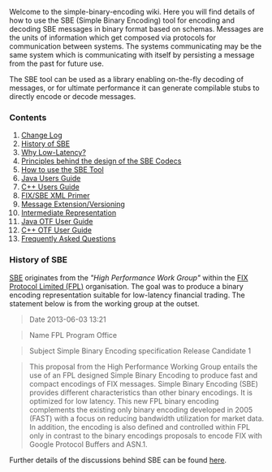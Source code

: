 Welcome to the simple-binary-encoding wiki. Here you will find details of how to use the SBE (Simple Binary Encoding) tool for encoding and decoding SBE messages in binary format based on schemas. Messages are the units of information which get composed via protocols for communication between systems. The systems communicating may be the same system which is communicating with itself by persisting a message from the past for future use.

The SBE tool can be used as a library enabling on-the-fly decoding of messages, or for ultimate performance it can generate compilable stubs to directly encode or decode messages.

### Contents

1. [Change Log](wiki/Change-Log)
1. [History of SBE](wiki/Home#history-of-sbe)
1. [Why Low-Latency?](wiki/Why-Low-Latency)
1. [Principles behind the design of the SBE Codecs](wiki/Design-Principles)
1. [How to use the SBE Tool](wiki/Sbe-Tool-Guide)
1. [Java Users Guide](wiki/Java-Users-Guide)
1. [C++ Users Guide](wiki/Cpp-Users-Guide)
1. [FIX/SBE XML Primer](wiki/FIX-SBE-XML-Primer)
1. [Message Extension/Versioning](wiki/Message-Versioning)
1. [Intermediate Representation](wiki/Intermediate-Representation)
1. [Java OTF User Guide](wiki/Java-OTF-User-Guide)
1. [C++ OTF User Guide](wiki/Cpp-OTF-User-Guide)
1. [Frequently Asked Questions](wiki/Frequently-Asked-Questions)

### History of SBE

[SBE](http://www.fixtradingcommunity.org/pg/file/fplpo/read/1196757/simple-binary-encoding-release-candidate-2) originates from the _"High Performance Work Group"_ within the [FIX Protocol Limited (FPL)](http://old.fixprotocol.org/) organisation. The goal was to produce a binary encoding representation suitable for low-latency financial trading. The statement below is from the working group at the outset.

> Date	2013-06-03 13:21

> Name	FPL Program Office

> Subject	Simple Binary Encoding specification Release Candidate 1

> This proposal from the High Performance Working Group entails the use of an FPL designed Simple Binary Encoding to produce fast and compact encodings of FIX messages. Simple Binary Encoding (SBE) provides different characteristics than other binary encodings. It is optimized for low latency. This new FPL binary encoding complements the existing only binary encoding developed in 2005 (FAST) with a focus on reducing bandwidth utilization for market data. In addition, the encoding is also defined and controlled within FPL only in contrast to the binary encodings proposals to encode FIX with Google Protocol Buffers and ASN.1. 

Further details of the discussions behind SBE can be found [here](http://www.fixtradingcommunity.org/pg/discussions/topicpost/168327/).
